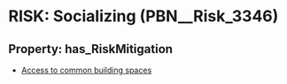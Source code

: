 # RISK: __Socializing__ (PBN__Risk_3346)

## Property: has_RiskMitigation

* [Access to common building spaces](PBN__Mitigation_2127)

